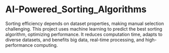 # AI-Powered_Sorting_Algorithms
 Sorting efficiency depends on dataset properties, making manual selection challenging. This project uses machine learning to predict the best sorting algorithm, optimizing performance. It reduces computation time, adapts to diverse datasets, and benefits big data, real-time processing, and high-performance computing.
